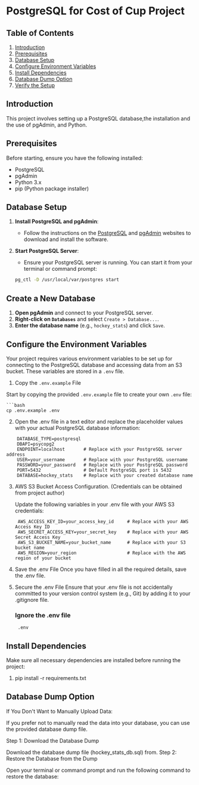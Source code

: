# PostgreSQL  for Cost of Cup Project


## Table of Contents

1. [Introduction](#introduction)
2. [Prerequisites](#prerequisites)
3. [Database Setup](#database-setup)
4. [Configure Environment Variables](#envinornment-setup)
5. [Install Dependencies](#dependencies)
6. [Database Dump Option](#datadump)
7. [Verify the Setup](#verify)


## Introduction

This project involves setting up a PostgreSQL database,the installation and the use of pgAdmin, and Python.

## Prerequisites

Before starting, ensure you have the following installed:

- PostgreSQL
- pgAdmin
- Python 3.x
- pip (Python package installer)

## Database Setup

1. **Install PostgreSQL and pgAdmin**:
    - Follow the instructions on the [PostgreSQL](https://www.postgresql.org/download/) and [pgAdmin](https://www.pgadmin.org/download/) websites to download and install the software.
  
2. **Start PostgreSQL Server**:
    - Ensure your PostgreSQL server is running. You can start it from your terminal or command prompt:
    ```sh
    pg_ctl -D /usr/local/var/postgres start
    ```

## Create a New Database

1. **Open pgAdmin** and connect to your PostgreSQL server.
2. **Right-click on `Databases`** and select `Create > Database...`.
3. **Enter the database name** (e.g., `hockey_stats`) and click `Save`.


## Configure the Environment Variables

Your project requires various environment variables to be set up for connecting to the PostgreSQL database and accessing data from an S3 bucket. These variables are stored in a `.env` file.

1. Copy the `.env.example` File

Start by copying the provided `.env.example` file to create your own `.env` file:

    ```bash
    cp .env.example .env
    

2. Open the .env file in a text editor and replace the placeholder values with your actual PostgreSQL database information:
```plaintext
    DATABASE_TYPE=postgresql
    DBAPI=psycopg2
    ENDPOINT=localhost       # Replace with your PostgreSQL server address
    USER=your_username       # Replace with your PostgreSQL username
    PASSWORD=your_password   # Replace with your PostgreSQL password
    PORT=5432                # Default PostgreSQL port is 5432
    DATABASE=hockey_stats    # Replace with your created database name
``````

3. AWS S3 Bucket Access Configuration. (Credentials can be obtained from project author)

    Update the following variables in your .env file with your AWS S3 credentials:
   ```plaintext
    AWS_ACCESS_KEY_ID=your_access_key_id     # Replace with your AWS Access Key ID
    AWS_SECRET_ACCESS_KEY=your_secret_key    # Replace with your AWS Secret Access Key
    AWS_S3_BUCKET_NAME=your_bucket_name      # Replace with your S3 bucket name
    AWS_REGION=your_region                   # Replace with the AWS region of your bucket
   ``````
                
4. Save the .env File
    Once you have filled in all the required details, save the .env file.

5. Secure the .env File
    Ensure that your .env file is not accidentally committed to your version control system (e.g., Git) by adding it to your .gitignore file.

     ### Ignore the .env file
        .env


## Install Dependencies
Make sure all necessary dependencies are installed before running the project:

1. pip install -r requirements.txt


## Database Dump Option

If You Don't Want to Manually Upload Data:

If you prefer not to manually read the data into your database, you can use the provided database dump file.

Step 1: Download the Database Dump

Download the database dump file (hockey_stats_db.sql) from.
Step 2: Restore the Database from the Dump

Open your terminal or command prompt and run the following command to restore the database:






